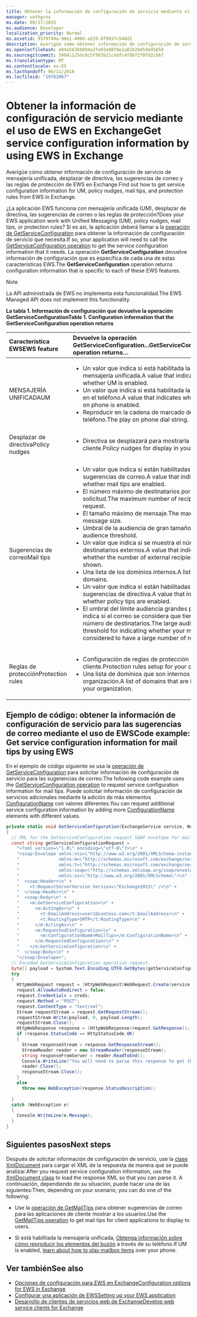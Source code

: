 ```yaml
---
title: Obtener la información de configuración de servicio mediante el uso de EWS en Exchange
manager: sethgros
ms.date: 09/17/2015
ms.audience: Developer
localization_priority: Normal
ms.assetid: 9379740a-96e1-490d-a229-0f9937c548d2
description: Averigüe cómo obtener información de configuración de servicio de mensajería unificada, desplazar de directiva, las sugerencias de correo y las reglas de protección de EWS en Exchange.
ms.openlocfilehash: e84a563bb094a2fe03e08f8e1a81b2b054d45850
ms.sourcegitcommit: 34041125dc8c5f993b21cebfc4f8b72f0fd2cb6f
ms.translationtype: MT
ms.contentlocale: es-ES
ms.lasthandoff: 06/11/2018
ms.locfileid: "19763067"
---
```

# <a name="get-service-configuration-information-by-using-ews-in-exchange"></a><span data-ttu-id="f2196-103">Obtener la información de configuración de servicio mediante el uso de EWS en Exchange</span><span class="sxs-lookup"><span data-stu-id="f2196-103">Get service configuration information by using EWS in Exchange</span></span>

<span data-ttu-id="f2196-104">Averigüe cómo obtener información de configuración de servicio de mensajería unificada, desplazar de directiva, las sugerencias de correo y las reglas de protección de EWS en Exchange.</span><span class="sxs-lookup"><span data-stu-id="f2196-104">Find out how to get service configuration information for UM, policy nudges, mail tips, and protection rules from EWS in Exchange.</span></span>
  
<span data-ttu-id="f2196-105">¿La aplicación EWS funciona con mensajería unificada (UM), desplazar de directiva, las sugerencias de correo o las reglas de protección?</span><span class="sxs-lookup"><span data-stu-id="f2196-105">Does your EWS application work with Unified Messaging (UM), policy nudges, mail tips, or protection rules?</span></span> <span data-ttu-id="f2196-106">Si es así, la aplicación deberá llamar a la [operación de GetServiceConfiguration](http://msdn.microsoft.com/library/070cbfe5-325a-4955-8e4a-8230ea0459a7%28Office.15%29.aspx) para obtener la información de configuración de servicio que necesita.</span><span class="sxs-lookup"><span data-stu-id="f2196-106">If so, your application will need to call the [GetServiceConfiguration operation](http://msdn.microsoft.com/library/070cbfe5-325a-4955-8e4a-8230ea0459a7%28Office.15%29.aspx) to get the service configuration information that it needs.</span></span> <span data-ttu-id="f2196-107">La operación **GetServiceConfiguration** devuelve información de configuración que es específica de cada una de estas características EWS.</span><span class="sxs-lookup"><span data-stu-id="f2196-107">The **GetServiceConfiguration** operation returns configuration information that is specific to each of these EWS features.</span></span> 
  
> [!NOTE]
> <span data-ttu-id="f2196-108">La API administrada de EWS no implementa esta funcionalidad.</span><span class="sxs-lookup"><span data-stu-id="f2196-108">The EWS Managed API does not implement this functionality.</span></span> 
  
<span data-ttu-id="f2196-109">**La tabla 1. Información de configuración que devuelve la operación GetServiceConfiguration**</span><span class="sxs-lookup"><span data-stu-id="f2196-109">**Table 1. Configuration information that the GetServiceConfiguration operation returns**</span></span>

|<span data-ttu-id="f2196-110">Característica EWS</span><span class="sxs-lookup"><span data-stu-id="f2196-110">EWS feature</span></span>|<span data-ttu-id="f2196-111">Devuelve la operación GetServiceConfiguration...</span><span class="sxs-lookup"><span data-stu-id="f2196-111">GetServiceConfiguration operation returns…</span></span>|
|:-----|:-----|
|<span data-ttu-id="f2196-112">MENSAJERÍA UNIFICADA</span><span class="sxs-lookup"><span data-stu-id="f2196-112">UM</span></span>  <br/> | <ul><li><span data-ttu-id="f2196-113">Un valor que indica si está habilitada la mensajería unificada.</span><span class="sxs-lookup"><span data-stu-id="f2196-113">A value that indicates whether UM is enabled.</span></span></li><li><span data-ttu-id="f2196-114">Un valor que indica si está habilitada la reproducir en el teléfono.</span><span class="sxs-lookup"><span data-stu-id="f2196-114">A value that indicates whether play on phone is enabled.</span></span></li><li><span data-ttu-id="f2196-115">Reproducir en la cadena de marcado de teléfono.</span><span class="sxs-lookup"><span data-stu-id="f2196-115">The play on phone dial string.</span></span></li></ul> |
|<span data-ttu-id="f2196-116">Desplazar de directiva</span><span class="sxs-lookup"><span data-stu-id="f2196-116">Policy nudges</span></span>  <br/> | <ul><li><span data-ttu-id="f2196-117">Directiva se desplazará para mostrarla en el cliente.</span><span class="sxs-lookup"><span data-stu-id="f2196-117">Policy nudges for display in your client.</span></span></li></ul> |
|<span data-ttu-id="f2196-118">Sugerencias de correo</span><span class="sxs-lookup"><span data-stu-id="f2196-118">Mail tips</span></span>  <br/> | <ul><li><span data-ttu-id="f2196-119">Un valor que indica si están habilitadas las sugerencias de correo.</span><span class="sxs-lookup"><span data-stu-id="f2196-119">A value that indicates whether mail tips are enabled.</span></span></li><li><span data-ttu-id="f2196-120">El número máximo de destinatarios por solicitud.</span><span class="sxs-lookup"><span data-stu-id="f2196-120">The maximum number of recipients per request.</span></span></li><li><span data-ttu-id="f2196-121">El tamaño máximo de mensaje.</span><span class="sxs-lookup"><span data-stu-id="f2196-121">The maximum message size.</span></span></li><li><span data-ttu-id="f2196-122">Umbral de la audiencia de gran tamaño.</span><span class="sxs-lookup"><span data-stu-id="f2196-122">The large audience threshold.</span></span></li><li><span data-ttu-id="f2196-123">Un valor que indica si se muestra el número de destinatarios externos.</span><span class="sxs-lookup"><span data-stu-id="f2196-123">A value that indicates whether the number of external recipients is shown.</span></span></li><li><span data-ttu-id="f2196-124">Una lista de los dominios internos.</span><span class="sxs-lookup"><span data-stu-id="f2196-124">A list of internal domains.</span></span></li><li><span data-ttu-id="f2196-125">Un valor que indica si están habilitadas las sugerencias de directiva.</span><span class="sxs-lookup"><span data-stu-id="f2196-125">A value that indicates whether policy tips are enabled.</span></span></li><li><span data-ttu-id="f2196-126">El umbral del límite audiencia grandes para que indica si el correo se considera que tiene un gran número de destinatarios.</span><span class="sxs-lookup"><span data-stu-id="f2196-126">The large audience cap threshold for indicating whether your mail is considered to have a large number of recipients.</span></span>  </li></ul>|
|<span data-ttu-id="f2196-127">Reglas de protección</span><span class="sxs-lookup"><span data-stu-id="f2196-127">Protection rules</span></span>  <br/> | <ul><li><span data-ttu-id="f2196-128">Configuración de reglas de protección de su cliente.</span><span class="sxs-lookup"><span data-stu-id="f2196-128">Protection rules setup for your client.</span></span></li><li><span data-ttu-id="f2196-129">Una lista de dominios que son internos a la organización.</span><span class="sxs-lookup"><span data-stu-id="f2196-129">A list of domains that are internal to your organization.</span></span>  </li></ul> |
   
## <a name="code-example-get-service-configuration-information-for-mail-tips-by-using-ews"></a><span data-ttu-id="f2196-130">Ejemplo de código: obtener la información de configuración de servicio para las sugerencias de correo mediante el uso de EWS</span><span class="sxs-lookup"><span data-stu-id="f2196-130">Code example: Get service configuration information for mail tips by using EWS</span></span>

<span data-ttu-id="f2196-131">En el ejemplo de código siguiente se usa la [operación de GetServiceConfiguration](http://msdn.microsoft.com/library/070cbfe5-325a-4955-8e4a-8230ea0459a7%28Office.15%29.aspx) para solicitar información de configuración de servicio para las sugerencias de correo.</span><span class="sxs-lookup"><span data-stu-id="f2196-131">The following code example uses the [GetServiceConfiguration operation](http://msdn.microsoft.com/library/070cbfe5-325a-4955-8e4a-8230ea0459a7%28Office.15%29.aspx) to request service configuration information for mail tips.</span></span> <span data-ttu-id="f2196-132">Puede solicitar información de configuración de servicios adicionales mediante la adición de más elementos [ConfigurationName](http://msdn.microsoft.com/library/3b524a2f-9c6b-4550-9f3d-f78d176b0f7b%28Office.15%29.aspx) con valores diferentes.</span><span class="sxs-lookup"><span data-stu-id="f2196-132">You can request additional service configuration information by adding more [ConfigurationName](http://msdn.microsoft.com/library/3b524a2f-9c6b-4550-9f3d-f78d176b0f7b%28Office.15%29.aspx) elements with different values.</span></span> 
  
```cs
private static void GetServiceConfiguration(ExchangeService service, NetworkCredential creds)
{ 
  // XML for the GetServiceConfiguration request SOAP envelope for mail tips configuration information.
  const string getServiceConfigurationRequest = 
    "<?xml version=\"1.0\" encoding=\"utf-8\"?>\n" +
    "<soap:Envelope xmlns:xsi=\"http://www.w3.org/2001/XMLSchema-instance\"\n" +
    "               xmlns:m=\"http://schemas.microsoft.com/exchange/services/2006/messages\"\n" +
    "               xmlns:t=\"http://schemas.microsoft.com/exchange/services/2006/types\" \n" +
    "               xmlns:soap=\"http://schemas.xmlsoap.org/soap/envelope/\"\n" +
    "               xmlns:xs=\"http://www.w3.org/2001/XMLSchema\">\n" +
    "  <soap:Header>\n" +
    "    <t:RequestServerVersion Version=\"Exchange2013\" />\n" +
    "  </soap:Header>\n" +
    "  <soap:Body>\n" +
    "    <m:GetServiceConfiguration>\n" +
    "      <m:ActingAs>\n" +
    "        <t:EmailAddress>user1@contoso.com</t:EmailAddress>\n" +
    "        <t:RoutingType>SMTP</t:RoutingType>\n" +
    "      </m:ActingAs>\n" +
    "      <m:RequestedConfiguration>\n" +
    "        <m:ConfigurationName>MailTips</m:ConfigurationName>\n" +
    "      </m:RequestedConfiguration>\n" +
    "    </m:GetServiceConfiguration>\n" +
    "  </soap:Body>\n" +
    "</soap:Envelope>";
  // Encoded GetServiceConfiguration operation request.
  byte[] payload = System.Text.Encoding.UTF8.GetBytes(getServiceConfigurationRequest);
  try
  {
    HttpWebRequest request = (HttpWebRequest)WebRequest.Create(service.Url);
    request.AllowAutoRedirect = false;
    request.Credentials = creds;
    request.Method = "POST";
    request.ContentType = "text/xml";
    Stream requestStream = request.GetRequestStream();
    requestStream.Write(payload, 0, payload.Length);
    requestStream.Close();
    HttpWebResponse response = (HttpWebResponse)request.GetResponse();
    if (response.StatusCode == HttpStatusCode.OK)
    {
      Stream responseStream = response.GetResponseStream();
      StreamReader reader = new StreamReader(responseStream);
      string responseFromServer = reader.ReadToEnd();
      Console.WriteLine("You will need to parse this response to get the configuration information:\n\n" + responseFromServer);
      reader.Close();
      responseStream.Close();
    }
    else
      throw new WebException(response.StatusDescription);
          
  }
  catch (WebException e)
  {
    Console.WriteLine(e.Message);
  }
}

```

## <a name="next-steps"></a><span data-ttu-id="f2196-133">Siguientes pasos</span><span class="sxs-lookup"><span data-stu-id="f2196-133">Next steps</span></span>

<span data-ttu-id="f2196-134">Después de solicitar información de configuración de servicio, use la [clase XmlDocument](http://msdn.microsoft.com/en-us/library/system.xml.xmldocument.aspx) para cargar el XML de la respuesta de manera que se puede analizar.</span><span class="sxs-lookup"><span data-stu-id="f2196-134">After you request service configuration information, use the [XmlDocument class](http://msdn.microsoft.com/en-us/library/system.xml.xmldocument.aspx) to load the response XML so that you can parse it.</span></span> <span data-ttu-id="f2196-135">A continuación, dependiendo de su situación, puede hacer una de las siguientes:</span><span class="sxs-lookup"><span data-stu-id="f2196-135">Then, depending on your scenario, you can do one of the following:</span></span> 
  
- <span data-ttu-id="f2196-136">Use la [operación de GetMailTips](http://msdn.microsoft.com/library/025483ec-a9f3-4735-8a95-d26e30ea7974%28Office.15%29.aspx) para obtener sugerencias de correo para las aplicaciones de cliente mostrar a los usuarios.</span><span class="sxs-lookup"><span data-stu-id="f2196-136">Use the [GetMailTips operation](http://msdn.microsoft.com/library/025483ec-a9f3-4735-8a95-d26e30ea7974%28Office.15%29.aspx) to get mail tips for client applications to display to users.</span></span> 
    
- <span data-ttu-id="f2196-137">Si está habilitada la mensajería unificada, [Obtenga información sobre cómo reproducir los elementos del buzón](http://blogs.msdn.com/b/exchangedev/archive/2009/11/05/play-exchange-2010-mailbox-items-on-your-phone-by-using-the-ews-managed-api.aspx) a través de su teléfono.</span><span class="sxs-lookup"><span data-stu-id="f2196-137">If UM is enabled, [learn about how to play mailbox items](http://blogs.msdn.com/b/exchangedev/archive/2009/11/05/play-exchange-2010-mailbox-items-on-your-phone-by-using-the-ews-managed-api.aspx) over your phone.</span></span> 
    
## <a name="see-also"></a><span data-ttu-id="f2196-138">Ver también</span><span class="sxs-lookup"><span data-stu-id="f2196-138">See also</span></span>

- [<span data-ttu-id="f2196-139">Opciones de configuración para EWS en Exchange</span><span class="sxs-lookup"><span data-stu-id="f2196-139">Configuration options for EWS in Exchange</span></span>](configuration-options-for-ews-in-exchange.md)    
- [<span data-ttu-id="f2196-140">Configurar una aplicación de EWS</span><span class="sxs-lookup"><span data-stu-id="f2196-140">Setting up your EWS application</span></span>](setting-up-your-ews-application.md)    
- [<span data-ttu-id="f2196-141">Desarrollo de clientes de servicios web de Exchange</span><span class="sxs-lookup"><span data-stu-id="f2196-141">Develop web service clients for Exchange</span></span>](develop-web-service-clients-for-exchange.md)
    

